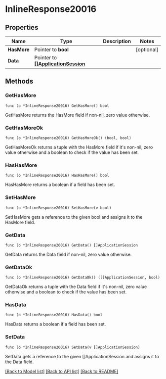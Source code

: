 # InlineResponse20016

## Properties

Name | Type | Description | Notes
------------ | ------------- | ------------- | -------------
**HasMore** | Pointer to **bool** |  | [optional] 
**Data** | Pointer to [**[]ApplicationSession**](ApplicationSession.md) |  | 

## Methods

### GetHasMore

`func (o *InlineResponse20016) GetHasMore() bool`

GetHasMore returns the HasMore field if non-nil, zero value otherwise.

### GetHasMoreOk

`func (o *InlineResponse20016) GetHasMoreOk() (bool, bool)`

GetHasMoreOk returns a tuple with the HasMore field if it's non-nil, zero value otherwise
and a boolean to check if the value has been set.

### HasHasMore

`func (o *InlineResponse20016) HasHasMore() bool`

HasHasMore returns a boolean if a field has been set.

### SetHasMore

`func (o *InlineResponse20016) SetHasMore(v bool)`

SetHasMore gets a reference to the given bool and assigns it to the HasMore field.

### GetData

`func (o *InlineResponse20016) GetData() []ApplicationSession`

GetData returns the Data field if non-nil, zero value otherwise.

### GetDataOk

`func (o *InlineResponse20016) GetDataOk() ([]ApplicationSession, bool)`

GetDataOk returns a tuple with the Data field if it's non-nil, zero value otherwise
and a boolean to check if the value has been set.

### HasData

`func (o *InlineResponse20016) HasData() bool`

HasData returns a boolean if a field has been set.

### SetData

`func (o *InlineResponse20016) SetData(v []ApplicationSession)`

SetData gets a reference to the given []ApplicationSession and assigns it to the Data field.


[[Back to Model list]](../README.md#documentation-for-models) [[Back to API list]](../README.md#documentation-for-api-endpoints) [[Back to README]](../README.md)


